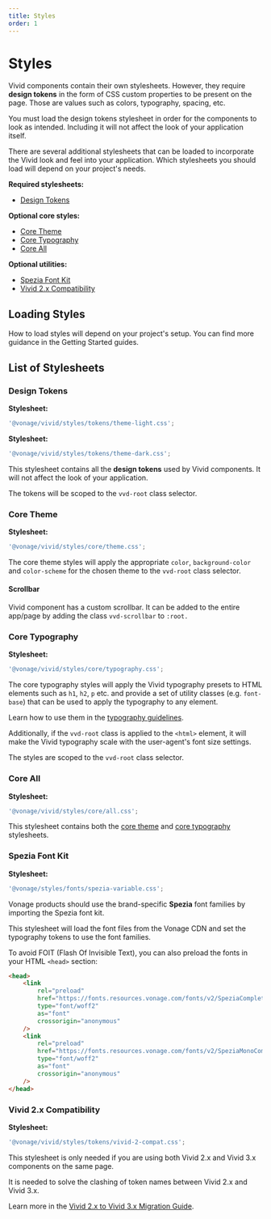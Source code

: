 ```yaml
---
title: Styles
order: 1
---
```


# Styles

Vivid components contain their own stylesheets. However, they require **design tokens** in the form of CSS custom properties to be present on the page.
Those are values such as colors, typography, spacing, etc.

You must load the design tokens stylesheet in order for the components to look as intended. Including it will not affect the look of your application itself.

There are several additional stylesheets that can be loaded to incorporate the Vivid look and feel into your application.
Which stylesheets you should load will depend on your project's needs.

**Required stylesheets:**

- [Design Tokens](#design-tokens)

**Optional core styles:**

- [Core Theme](#core-theme)
- [Core Typography](#core-typography)
- [Core All](#core-all)

**Optional utilities:**

- [Spezia Font Kit](#spezia-font-kit)
- [Vivid 2.x Compatibility](#vivid-2x-compatibility)

## Loading Styles

How to load styles will depend on your project's setup. You can find more guidance in the Getting Started guides.

## List of Stylesheets

### Design Tokens

<vwc-tabs gutters="none">
<vwc-tab id="light" label="Light Theme"></vwc-tab>
<vwc-tab-panel>

**Stylesheet:**

```js
'@vonage/vivid/styles/tokens/theme-light.css';
```

</vwc-tab-panel>
<vwc-tab id="dark" label="Dark Theme"></vwc-tab>
<vwc-tab-panel>

**Stylesheet:**

```js
'@vonage/vivid/styles/tokens/theme-dark.css';
```

</vwc-tab-panel>
</vwc-tabs>

This stylesheet contains all the **design tokens** used by Vivid components. It will not affect the look of your application.

The tokens will be scoped to the `vvd-root` class selector.

### Core Theme

**Stylesheet:**

```js
'@vonage/vivid/styles/core/theme.css';
```

The core theme styles will apply the appropriate `color`, `background-color` and `color-scheme` for the chosen theme to the `vvd-root` class selector.

#### Scrollbar

Vivid component has a custom scrollbar. It can be added to the entire app/page by adding the class `vvd-scrollbar` to `:root.`

### Core Typography

**Stylesheet:**

```js
'@vonage/vivid/styles/core/typography.css';
```

The core typography styles will apply the Vivid typography presets to HTML elements such as `h1`, `h2`, `p` etc. and provide a set of utility classes (e.g. `font-base`) that can be used to apply the typography to any element.

Learn how to use them in the [typography guidelines](/designs/typography/#core-typography).

Additionally, if the `vvd-root` class is applied to the `<html>` element, it will make the Vivid typography scale with the user-agent's font size settings.

The styles are scoped to the `vvd-root` class selector.

### Core All

**Stylesheet:**

```js
'@vonage/vivid/styles/core/all.css';
```

This stylesheet contains both the [core theme](#core-theme) and [core typography](#core-typography) stylesheets.

### Spezia Font Kit

**Stylesheet:**

```js
'@vonage/styles/fonts/spezia-variable.css';
```

Vonage products should use the brand-specific **Spezia** font families by importing the Spezia font kit.

This stylesheet will load the font files from the Vonage CDN and set the typography tokens to use the font families.

To avoid FOIT (Flash Of Invisible Text), you can also preload the fonts in your HTML `<head>` section:

```html
<head>
	<link
		rel="preload"
		href="https://fonts.resources.vonage.com/fonts/v2/SpeziaCompleteVariableUprightWeb.woff2"
		type="font/woff2"
		as="font"
		crossorigin="anonymous"
	/>
	<link
		rel="preload"
		href="https://fonts.resources.vonage.com/fonts/v2/SpeziaMonoCompleteVariableWeb.woff2"
		type="font/woff2"
		as="font"
		crossorigin="anonymous"
	/>
</head>
```

### Vivid 2.x Compatibility

**Stylesheet:**

```js
'@vonage/vivid/styles/tokens/vivid-2-compat.css';
```

This stylesheet is only needed if you are using both Vivid 2.x and Vivid 3.x components on the same page.

It is needed to solve the clashing of token names between Vivid 2.x and Vivid 3.x.

Learn more in the [Vivid 2.x to Vivid 3.x Migration Guide](/guides/vivid-2-migration/).
